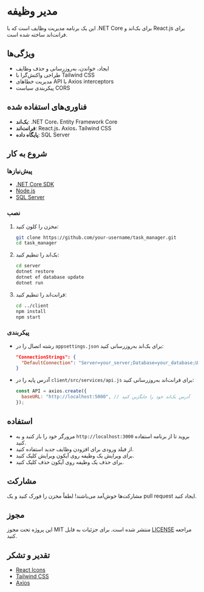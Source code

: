 # مدیر وظیفه

این یک برنامه مدیریت وظایف است که با .NET Core برای بک‌اند و React.js برای فرانت‌اند ساخته شده است.

## ویژگی‌ها

- ایجاد، خواندن، به‌روزرسانی و حذف وظایف
- طراحی واکنش‌گرا با Tailwind CSS
- مدیریت خطاهای API با Axios interceptors
- پیکربندی سیاست CORS

## فناوری‌های استفاده شده

- **بک‌اند**: .NET Core، Entity Framework Core
- **فرانت‌اند**: React.js، Axios، Tailwind CSS
- **پایگاه داده**: SQL Server

## شروع به کار

### پیش‌نیازها

- [.NET Core SDK](https://dotnet.microsoft.com/download)
- [Node.js](https://nodejs.org/)
- [SQL Server](https://www.microsoft.com/en-us/sql-server/sql-server-downloads)

### نصب

1. مخزن را کلون کنید:

   ```sh
   git clone https://github.com/your-username/task_manager.git
   cd task_manager
   ```

2. بک‌اند را تنظیم کنید:

   ```sh
   cd server
   dotnet restore
   dotnet ef database update
   dotnet run
   ```

3. فرانت‌اند را تنظیم کنید:
   ```sh
   cd ../client
   npm install
   npm start
   ```

### پیکربندی

- رشته اتصال را در `appsettings.json` برای بک‌اند به‌روزرسانی کنید:

  ```json
  "ConnectionStrings": {
    "DefaultConnection": "Server=your_server;Database=your_database;User Id=your_user;Password=your_password;"
  }
  ```

- آدرس پایه را در `client/src/services/api.js` برای فرانت‌اند به‌روزرسانی کنید:
  ```javascript
  const API = axios.create({
    baseURL: "http://localhost:5000", // آدرس بک‌اند خود را جایگزین کنید
  });
  ```

## استفاده

- مرورگر خود را باز کنید و به `http://localhost:3000` بروید تا از برنامه استفاده کنید.
- از فیلد ورودی برای افزودن وظایف جدید استفاده کنید.
- برای ویرایش یک وظیفه روی آیکون ویرایش کلیک کنید.
- برای حذف یک وظیفه روی آیکون حذف کلیک کنید.

## مشارکت

مشارکت‌ها خوش‌آمد می‌باشند! لطفاً مخزن را فورک کنید و یک pull request ایجاد کنید.

## مجوز

این پروژه تحت مجوز MIT منتشر شده است. برای جزئیات به فایل [LICENSE](LICENSE) مراجعه کنید.

## تقدیر و تشکر

- [React Icons](https://react-icons.github.io/react-icons/)
- [Tailwind CSS](https://tailwindcss.com/)
- [Axios](https://axios-http.com/)
